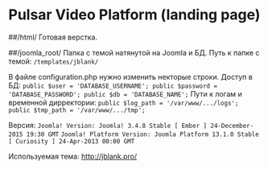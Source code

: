 # Pulsar Video Platform (landing page)

##/html/
Готовая верстка.

##/joomla_root/
Папка с темой натянутой на Joomla и БД.
Путь к папке с темой: `/templates/jblank/`

В файле configuration.php нужно изменить некторые строки.
Доступ в БД:
`public $user = 'DATABASE_USERNAME';
public $password = 'DATABASE_PASSWORD';
public $db = 'DATABASE_NAME';`
Пути к логам и временной дирректории:
`public $log_path = '/var/www/.../logs';
public $tmp_path = '/var/www/.../tmp';`

Версия:
`Joomla! Version: Joomla! 3.4.8 Stable [ Ember ] 24-December-2015 19:30 GMT`
`Joomla! Platform Version: Joomla Platform 13.1.0 Stable [ Curiosity ] 24-Apr-2013 00:00 GMT`

Используемая тема: http://jblank.pro/